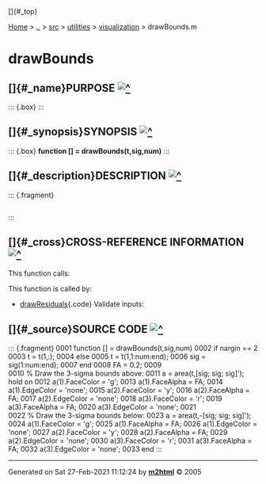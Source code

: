 []{#_top}

<div>

[Home](../../../../index.html) \> [..](#) \> [src](#) \> [utilities](#)
\> [visualization](index.html) \> drawBounds.m

</div>

# drawBounds

## []{#_name}PURPOSE [![\^](../../../../up.png)](#_top)

::: {.box}
:::

## []{#_synopsis}SYNOPSIS [![\^](../../../../up.png)](#_top)

::: {.box}
**function \[\] = drawBounds(t,sig,num)**
:::

## []{#_description}DESCRIPTION [![\^](../../../../up.png)](#_top)

::: {.fragment}
``` {.comment}
```
:::

## []{#_cross}CROSS-REFERENCE INFORMATION [![\^](../../../../up.png)](#_top)

This function calls:

This function is called by:

-   [drawResiduals](drawResiduals.html "function [h] = drawResiduals(dim1,dim2,tspan,x_hat,truth,sig3,varargin)"){.code}
    Validate inputs:

## []{#_source}SOURCE CODE [![\^](../../../../up.png)](#_top)

::: {.fragment}
    0001 function [] = drawBounds(t,sig,num)
    0002     if nargin == 2
    0003         t = t(1,:);
    0004     else
    0005         t = t(1,1:num:end);
    0006         sig = sig(1:num:end);
    0007     end
    0008     FA = 0.2;
    0009     
    0010     % Draw the 3-sigma bounds above:
    0011     a = area(t,[sig; sig; sig]'); hold on
    0012     a(1).FaceColor = 'g';
    0013     a(1).FaceAlpha = FA;
    0014     a(1).EdgeColor = 'none';
    0015     a(2).FaceColor = 'y';
    0016     a(2).FaceAlpha = FA;
    0017     a(2).EdgeColor = 'none';
    0018     a(3).FaceColor = 'r';
    0019     a(3).FaceAlpha = FA;
    0020     a(3).EdgeColor = 'none';
    0021     
    0022     % Draw the 3-sigma bounds below:
    0023     a = area(t,-[sig; sig; sig]');
    0024     a(1).FaceColor = 'g';
    0025     a(1).FaceAlpha = FA;
    0026     a(1).EdgeColor = 'none';
    0027     a(2).FaceColor = 'y';
    0028     a(2).FaceAlpha = FA;
    0029     a(2).EdgeColor = 'none';
    0030     a(3).FaceColor = 'r';
    0031     a(3).FaceAlpha = FA;
    0032     a(3).EdgeColor = 'none';
    0033 end
:::

------------------------------------------------------------------------

Generated on Sat 27-Feb-2021 11:12:24 by
**[m2html](http://www.artefact.tk/software/matlab/m2html/ "Matlab Documentation in HTML")**
© 2005
